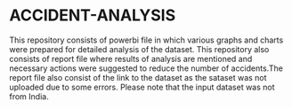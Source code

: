 # ACCIDENT-ANALYSIS
This repository consists of powerbi file in which various graphs and charts were prepared for detailed analysis of the dataset. This repository also consists of report file where results of analysis are mentioned and necessary actions were suggested to reduce the number of accidents.The report file also consist of the link to the dataset as the sataset was not uploaded due to some errors. Please note that the input dataset was not from India.
